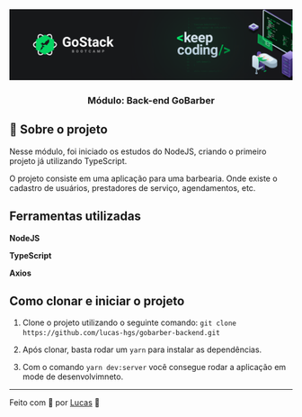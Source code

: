 <img alt="GoStack" src="/src/assets/desafio.png" />

<h3 align="center">
  Módulo: Back-end GoBarber
</h3>

## :rocket: Sobre o projeto

Nesse módulo, foi iniciado os estudos do NodeJS, criando o primeiro projeto já utilizando TypeScript.

O projeto consiste em uma aplicação para uma barbearia. Onde existe o cadastro de usuários, prestadores de serviço, agendamentos, etc.

## Ferramentas utilizadas

**NodeJS**

**TypeScript**

**Axios**

## Como clonar e iniciar o projeto

1. Clone o projeto utilizando o seguinte comando: ```git clone https://github.com/lucas-hgs/gobarber-backend.git```

2. Após clonar, basta rodar um ```yarn``` para instalar as dependências.

3. Com o comando ```yarn dev:server``` você consegue rodar a aplicação em mode de desenvolvimneto.

---

Feito com 💜 por [Lucas](https://www.linkedin.com/in/lucas-hgs/) :wave:
